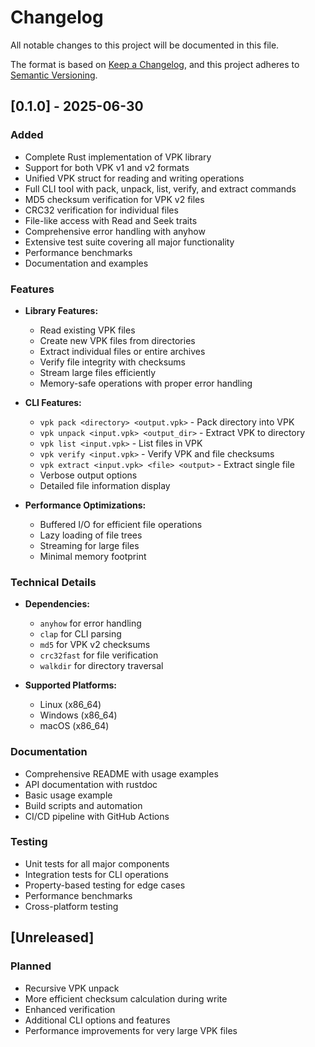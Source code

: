 # Changelog

All notable changes to this project will be documented in this file.

The format is based on [Keep a Changelog](https://keepachangelog.com/en/1.0.0/),
and this project adheres to [Semantic Versioning](https://semver.org/spec/v2.0.0.html).

## [0.1.0] - 2025-06-30

### Added
- Complete Rust implementation of VPK library
- Support for both VPK v1 and v2 formats
- Unified VPK struct for reading and writing operations
- Full CLI tool with pack, unpack, list, verify, and extract commands
- MD5 checksum verification for VPK v2 files
- CRC32 verification for individual files
- File-like access with Read and Seek traits
- Comprehensive error handling with anyhow
- Extensive test suite covering all major functionality
- Performance benchmarks
- Documentation and examples

### Features
- **Library Features:**
  - Read existing VPK files
  - Create new VPK files from directories
  - Extract individual files or entire archives
  - Verify file integrity with checksums
  - Stream large files efficiently
  - Memory-safe operations with proper error handling

- **CLI Features:**
  - `vpk pack <directory> <output.vpk>` - Pack directory into VPK
  - `vpk unpack <input.vpk> <output_dir>` - Extract VPK to directory
  - `vpk list <input.vpk>` - List files in VPK
  - `vpk verify <input.vpk>` - Verify VPK and file checksums
  - `vpk extract <input.vpk> <file> <output>` - Extract single file
  - Verbose output options
  - Detailed file information display

- **Performance Optimizations:**
  - Buffered I/O for efficient file operations
  - Lazy loading of file trees
  - Streaming for large files
  - Minimal memory footprint

### Technical Details
- **Dependencies:**
  - `anyhow` for error handling
  - `clap` for CLI parsing
  - `md5` for VPK v2 checksums
  - `crc32fast` for file verification
  - `walkdir` for directory traversal

- **Supported Platforms:**
  - Linux (x86_64)
  - Windows (x86_64)
  - macOS (x86_64)

### Documentation
- Comprehensive README with usage examples
- API documentation with rustdoc
- Basic usage example
- Build scripts and automation
- CI/CD pipeline with GitHub Actions

### Testing
- Unit tests for all major components
- Integration tests for CLI operations
- Property-based testing for edge cases
- Performance benchmarks
- Cross-platform testing

## [Unreleased]

### Planned
- Recursive VPK unpack
- More efficient checksum calculation during write
- Enhanced verification
- Additional CLI options and features
- Performance improvements for very large VPK files
